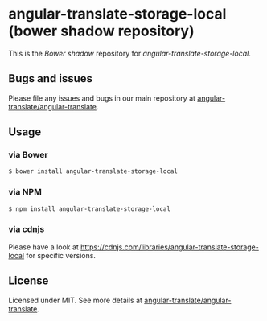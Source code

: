 # angular-translate-storage-local (bower shadow repository)

This is the _Bower shadow_ repository for *angular-translate-storage-local*.

## Bugs and issues

Please file any issues and bugs in our main repository at [angular-translate/angular-translate](https://github.com/angular-translate/angular-translate/issues).

## Usage

### via Bower

```bash
$ bower install angular-translate-storage-local
```

### via NPM

```bash
$ npm install angular-translate-storage-local
```


### via cdnjs

Please have a look at https://cdnjs.com/libraries/angular-translate-storage-local for specific versions.

## License

Licensed under MIT. See more details at [angular-translate/angular-translate](https://github.com/angular-translate/angular-translate).
